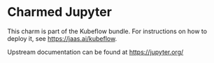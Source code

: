 Charmed Jupyter
===============

This charm is part of the Kubeflow bundle. For instructions on how to deploy it,
see https://jaas.ai/kubeflow.

Upstream documentation can be found at https://jupyter.org/


